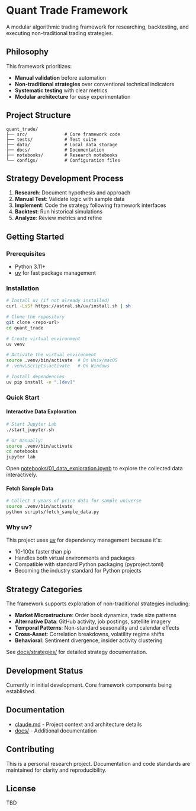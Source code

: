 # Quant Trade Framework

A modular algorithmic trading framework for researching, backtesting, and executing non-traditional trading strategies.

## Philosophy

This framework prioritizes:
- **Manual validation** before automation
- **Non-traditional strategies** over conventional technical indicators
- **Systematic testing** with clear metrics
- **Modular architecture** for easy experimentation

## Project Structure

```
quant_trade/
├── src/              # Core framework code
├── tests/            # Test suite
├── data/             # Local data storage
├── docs/             # Documentation
├── notebooks/        # Research notebooks
└── configs/          # Configuration files
```

## Strategy Development Process

1. **Research**: Document hypothesis and approach
2. **Manual Test**: Validate logic with sample data
3. **Implement**: Code the strategy following framework interfaces
4. **Backtest**: Run historical simulations
5. **Analyze**: Review metrics and refine

## Getting Started

### Prerequisites
- Python 3.11+
- [uv](https://github.com/astral-sh/uv) for fast package management

### Installation

```bash
# Install uv (if not already installed)
curl -LsSf https://astral.sh/uv/install.sh | sh

# Clone the repository
git clone <repo-url>
cd quant_trade

# Create virtual environment
uv venv

# Activate the virtual environment
source .venv/bin/activate  # On Unix/macOS
# .venv\Scripts\activate   # On Windows

# Install dependencies
uv pip install -e ".[dev]"
```

### Quick Start

#### Interactive Data Exploration
```bash
# Start Jupyter Lab
./start_jupyter.sh

# Or manually:
source .venv/bin/activate
cd notebooks
jupyter lab
```

Open [notebooks/01_data_exploration.ipynb](notebooks/01_data_exploration.ipynb) to explore the collected data interactively.

#### Fetch Sample Data
```bash
# Collect 3 years of price data for sample universe
source .venv/bin/activate
python scripts/fetch_sample_data.py
```

### Why uv?
This project uses [uv](https://github.com/astral-sh/uv) for dependency management because it's:
- 10-100x faster than pip
- Handles both virtual environments and packages
- Compatible with standard Python packaging (pyproject.toml)
- Becoming the industry standard for Python projects

## Strategy Categories

The framework supports exploration of non-traditional strategies including:

- **Market Microstructure**: Order book dynamics, trade size patterns
- **Alternative Data**: GitHub activity, job postings, satellite imagery
- **Temporal Patterns**: Non-standard seasonality and calendar effects
- **Cross-Asset**: Correlation breakdowns, volatility regime shifts
- **Behavioral**: Sentiment divergence, insider activity clustering

See [docs/strategies/](docs/strategies/) for detailed strategy documentation.

## Development Status

Currently in initial development. Core framework components being established.

## Documentation

- [claude.md](claude.md) - Project context and architecture details
- [docs/](docs/) - Additional documentation

## Contributing

This is a personal research project. Documentation and code standards are maintained for clarity and reproducibility.

## License

TBD
